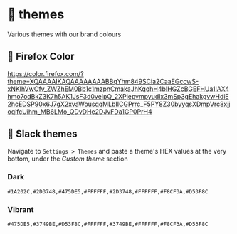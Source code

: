 # 💅 themes

Various themes with our brand colours

## 🦊 Firefox Color 

https://color.firefox.com/?theme=XQAAAAIKAQAAAAAAAABBqYhm849SCia2CaaEGccwS-xNKlhVwOfv_ZWZhEM0Bb1c1mzpnCmakaJhKqqhH4bIHGZcBGEFHUa1lAX4hmo7odBkZ3K7h5AK1JsF3d0veIpQ_2XPjepvmpyudlx3mSp3gEhakgvwHdiE2hcEDSP90x6J7gX2xvaWousqqMLbIICGPrrc_F5PY8Z30byyqsXDmpVrc8xjjoqifcUihm_MB6LMo_QDvDHe2DJvFDa1GP0PrH4

## 💬 Slack themes

Navigate to `Settings > Themes` and paste a theme's HEX values at the very bottom, under the *Custom theme* section

### Dark

```
#1A202C,#2D3748,#475DE5,#FFFFFF,#2D3748,#FFFFFF,#F8CF3A,#D53F8C
```

### Vibrant

```
#475DE5,#3749BE,#D53F8C,#FFFFFF,#3749BE,#FFFFFF,#F8CF3A,#D53F8C
```
